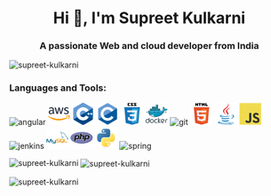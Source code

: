 <h1 align="center">Hi 👋, I'm Supreet Kulkarni</h1>
<h3 align="center">A passionate Web and cloud developer from India</h3>

<p align="left"> <img
        src="https://komarev.com/ghpvc/?username=supreet-kulkarni&label=Profile%20views&color=0e75b6&style=flat"
        alt="supreet-kulkarni" /> </p>


<h3 align="left">Languages and Tools:</h3>
<img src="https://angular.io/assets/images/logos/angular/angular.svg" alt="angular" width="40" height="40" />
<img src="https://raw.githubusercontent.com/devicons/devicon/master/icons/amazonwebservices/amazonwebservices-original-wordmark.svg" alt="aws" width="40" height="40" /> 
<img src="https://raw.githubusercontent.com/devicons/devicon/master/icons/cplusplus/cplusplus-original.svg" alt="cplusplus" width="40" height="40" />
<img src="https://raw.githubusercontent.com/devicons/devicon/master/icons/c/c-original.svg" alt="c" width="40" height="40" />
<img src="https://raw.githubusercontent.com/devicons/devicon/master/icons/css3/css3-original-wordmark.svg" alt="css3" width="40" height="40" />   
<img src="https://raw.githubusercontent.com/devicons/devicon/master/icons/docker/docker-original-wordmark.svg" alt="docker" width="40" height="40" /> 
<img src="https://www.vectorlogo.zone/logos/git-scm/git-scm-icon.svg" alt="git" width="40" height="40" /> 
<img src="https://raw.githubusercontent.com/devicons/devicon/master/icons/html5/html5-original-wordmark.svg" alt="html5" width="40" height="40" /> 
<img src="https://raw.githubusercontent.com/devicons/devicon/master/icons/java/java-original.svg" alt="java" width="40" height="40" /> 
<img src="https://raw.githubusercontent.com/devicons/devicon/master/icons/javascript/javascript-original.svg" alt="javascript" width="40" height="40" /> 
<img src="https://www.vectorlogo.zone/logos/jenkins/jenkins-icon.svg" alt="jenkins" width="40" height="40" /> 
<img src="https://raw.githubusercontent.com/devicons/devicon/master/icons/mysql/mysql-original-wordmark.svg" alt="mysql" width="40" height="40" /> 
<img src="https://raw.githubusercontent.com/devicons/devicon/master/icons/php/php-original.svg" alt="php" width="40" height="40" /> 
 <img src="https://raw.githubusercontent.com/devicons/devicon/master/icons/python/python-original.svg" alt="python" width="40" height="40" />
 <img src="https://www.vectorlogo.zone/logos/springio/springio-icon.svg" alt="spring" width="40" height="40" />


<p><img align="left"
        src="https://github-readme-stats.vercel.app/api/top-langs?username=supreet-kulkarni&show_icons=true&locale=en&layout=compact"
        alt="supreet-kulkarni" /></p>

<p>&nbsp;<img align="center"
        src="https://github-readme-stats.vercel.app/api?username=supreet-kulkarni&show_icons=true&locale=en"
        alt="supreet-kulkarni" /></p>

<p><img align="center" src="https://github-readme-streak-stats.herokuapp.com/?user=supreet-kulkarni&"
        alt="supreet-kulkarni" /></p>
